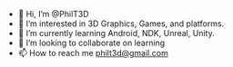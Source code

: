 - 👋 Hi, I’m @PhilT3D
- 👀 I’m interested in 3D Graphics, Games, and platforms.
- 🌱 I’m currently learning Android, NDK, Unreal, Unity.
- 💞️ I’m looking to collaborate on learning
- 📫 How to reach me philt3d@gmail.com

<!---
PhilT3D/PhilT3D is a ✨ special ✨ repository because its `README.md` (this file) appears on your GitHub profile.
You can click the Preview link to take a look at your changes.
--->
